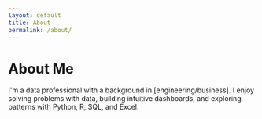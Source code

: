 ```yaml
---
layout: default
title: About
permalink: /about/
---
```


# About Me

I'm a data professional with a background in [engineering/business]. I enjoy solving problems with data, building intuitive dashboards, and exploring patterns with Python, R, SQL, and Excel.
